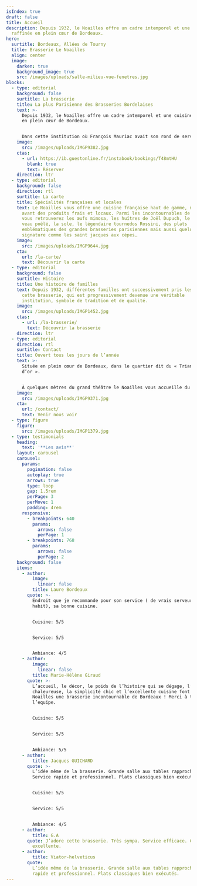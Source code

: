 ```yaml
---
isIndex: true
draft: false
title: Accueil
description: Depuis 1932, le Noailles offre un cadre intemporel et une cuisine
  raffinée en plein cœur de Bordeaux.
hero:
  surtitle: Bordeaux, Allées de Tourny
  title: Brasserie Le Noailles
  align: center
  image:
    darken: true
    background_image: true
    src: /images/uploads/salle-milieu-vue-fenetres.jpg
blocks:
  - type: editorial
    background: false
    surtitle: La brasserie
    title: La plus Parisienne des Brasseries Bordelaises
    text: >-
      Depuis 1932, le Noailles offre un cadre intemporel et une cuisine raffinée
      en plein cœur de Bordeaux.


      Dans cette institution où François Mauriac avait son rond de serviette, de nombreuses personnalités artistiques, intellectuelles, économiques et politiques se succèdent depuis plusieurs générations.
    image:
      src: /images/uploads/IMGP9382.jpg
    ctas:
      - url: https://ib.guestonline.fr/instabook/bookings/T48mtHU
        blank: true
        text: Réserver
    direction: ltr
  - type: editorial
    background: false
    direction: rtl
    surtitle: La carte
    title: Spécialités françaises et locales
    text: Le Noailles vous offre une cuisine française haut de gamme, mettant en
      avant des produits frais et locaux. Parmi les incontournables de la carte,
      vous retrouverez les œufs mimosa, les huîtres de Joël Dupuch, le foie de
      veau poêlé, la sole, le légendaire tournedos Rossini, des plats
      emblématiques des grandes brasseries parisiennes mais aussi quelques plats
      signature comme les saint jacques aux cèpes…
    image:
      src: /images/uploads/IMGP9644.jpg
    cta:
      url: /la-carte/
      text: Découvrir la carte
  - type: editorial
    background: false
    surtitle: Histoire
    title: Une histoire de familles
    text: Depuis 1932, différentes familles ont successivement pris les rênes de
      cette brasserie, qui est progressivement devenue une véritable
      institution, symbole de tradition et de qualité.
    image:
      src: /images/uploads/IMGP1452.jpg
    ctas:
      - url: /la-brasserie/
        text: Découvrir la brasserie
    direction: ltr
  - type: editorial
    direction: rtl
    surtitle: Contact
    title: Ouvert tous les jours de l’année
    text: >-
      Située en plein cœur de Bordeaux, dans le quartier dit du « Triangle
      d’or ».


      À quelques mètres du grand théâtre le Noailles vous accueille du lundi au dimanche de 12h00 à 15h00 et de 19h00 à 23h00.
    image:
      src: /images/uploads/IMGP9371.jpg
    cta:
      url: /contact/
      text: Venir nous voir
  - type: figure
    figure:
      src: /images/uploads/IMGP1379.jpg
  - type: testimonials
    heading:
      text: '**Les avis**'
    layout: carousel
    carousel:
      params:
        pagination: false
        autoplay: true
        arrows: true
        type: loop
        gap: 1.5rem
        perPage: 3
        perMove: 1
        padding: 4rem
      responsive:
        - breakpoints: 640
          params:
            arrows: false
            perPage: 1
        - breakpoints: 768
          params:
            arrows: false
            perPage: 2
    background: false
    items:
      - author:
          image:
            linear: false
          title: Laure Bordeaux
        quote: >-
          Endroit que je recommande pour son service ( de vrais serveurs en
          habit), sa bonne cuisine.


          Cuisine: 5/5 


          Service: 5/5


          Ambiance: 4/5
      - author:
          image:
            linear: false
          title: Marie-Hélène Giraud
        quote: >-
          L’accueil, le décor, le poids de l’histoire qui se dégage, l’ambiance
          chaleureuse, la simplicité chic et l’excellente cuisine font du
          Noailles une brasserie incontournable de Bordeaux ! Merci à toute
          l’equipe.


          Cuisine: 5/5


          Service: 5/5


          Ambiance: 5/5
      - author:
          title: Jacques GUICHARD
        quote: >-
          L’idée même de la brasserie. Grande salle aux tables rapprochées.
          Service rapide et professionnel. Plats classiques bien exécutés.


          Cuisine: 5/5


          Service: 5/5


          Ambiance: 4/5
      - author:
          title: G.A
        quote: J’adore cette brasserie. Très sympa. Service efficace. Cuisine
          excellente.
      - author:
          title: Viator-helveticus
        quote:
          L’idée même de la brasserie. Grande salle aux tables rapprochées. Service
          rapide et professionnel. Plats classiques bien exécutés.
---
```

